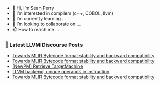 - 👋 Hi, I’m Sean Perry
- 👀 I’m interested in compilers (c++, COBOL, llvm)
- 🌱 I’m currently learning ...
- 💞️ I’m looking to collaborate on ...
- 📫 How to reach me ...

<!---
s66perry/s66perry is a ✨ special ✨ repository because its `README.md` (this file) appears on your GitHub profile.
You can click the Preview link to take a look at your changes.
--->
### 📕 Latest LLVM Discourse Posts

<!-- DISCOURSE-LLVM:START -->
- [Towards MLIR Bytecode format stability and backward compatibility](https://discourse.llvm.org/t/towards-mlir-bytecode-format-stability-and-backward-compatibility/68742#post_6)
- [Towards MLIR Bytecode format stability and backward compatibility](https://discourse.llvm.org/t/towards-mlir-bytecode-format-stability-and-backward-compatibility/68742#post_5)
- [[NewPM] Retrieve TargetMachine](https://discourse.llvm.org/t/newpm-retrieve-targetmachine/68767#post_2)
- [LLVM backend, unique operands in instruction](https://discourse.llvm.org/t/llvm-backend-unique-operands-in-instruction/68779#post_5)
- [Towards MLIR Bytecode format stability and backward compatibility](https://discourse.llvm.org/t/towards-mlir-bytecode-format-stability-and-backward-compatibility/68742#post_4)
<!-- DISCOURSE-LLVM:END -->
